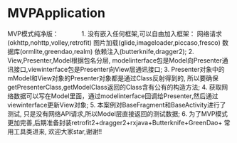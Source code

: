 # MVPApplication
MVP模式纯净版：
            
            1. 没有嵌入任何框架,可以自由加入框架：
                                                 网络请求(okhttp,nohttp,volley,retrofit)
                                                 图片加载(glide,imageloader,piccaso,fresco)
                                                 数据库(ormlite,greendao,realm)
                                                 依赖注入(butterknife,dragger2);
            2. View,Presenter,Model根据包名分层, modelinterface包是Model向Presenter通讯接口,viewinterface包是Presenter向View层通讯接口;
            3. Presenter对象中的mModel和View对象的Presenter对象都是通过Class反射得到的, 所以要确保getPresenterClass,getModelClass返回的Class含有公有的构造方法;
            4. 获取网络数据可以写在Model里面，通过modelinterface回调给Presenter,然后通过viewinterface更新View对象;
            5. 本案例对BaseFragment和BaseActivity进行了测试, 只是没有网络API请求,所以Model层直接返回的测试数据;
            6. 为了MVP模式更加完善,后期准备封装retrofit2+dragger2+rxjava+Butterknife+GreenDao+ 常用工具类进来, 欢迎大家star,谢谢!!
